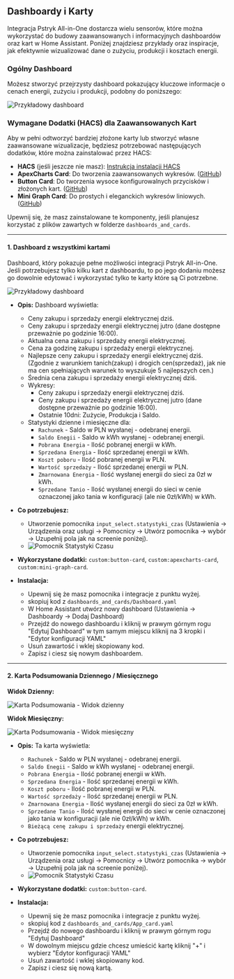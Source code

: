 ## Dashboardy i Karty

Integracja Pstryk All-in-One dostarcza wielu sensorów, które można wykorzystać do budowy zaawansowanych i informacyjnych dashboardów oraz kart w Home Assistant. Poniżej znajdziesz przykłady oraz inspiracje, jak efektywnie wizualizować dane o zużyciu, produkcji i kosztach energii.

### Ogólny Dashboard

Możesz stworzyć przejrzysty dashboard pokazujący kluczowe informacje o cenach energii, zużyciu i produkcji, podobny do poniższego:

![Przykładowy dashboard](images/dashboard_example.png)

### Wymagane Dodatki (HACS) dla Zaawansowanych Kart

Aby w pełni odtworzyć bardziej złożone karty lub stworzyć własne zaawansowane wizualizacje, będziesz potrzebować następujących dodatków, które można zainstalować przez HACS:

*   **HACS** (jeśli jeszcze nie masz): [Instrukcja instalacji HACS](https://hacs.xyz/)
*   **ApexCharts Card**: Do tworzenia zaawansowanych wykresów. ([GitHub](https://github.com/RomRider/apexcharts-card))
*   **Button Card**: Do tworzenia wysoce konfigurowalnych przycisków i złożonych kart. ([GitHub](https://github.com/custom-cards/button-card))
*   **Mini Graph Card**: Do prostych i eleganckich wykresów liniowych. ([GitHub](https://github.com/kalkih/mini-graph-card))

Upewnij się, że masz zainstalowane te komponenty, jeśli planujesz korzystać z plików zawartych w folderze `dashboards_and_cards`.

---

#### 1. Dashboard z wszystkimi kartami

Dashboard, który pokazuje pełne możliwości integracji Pstryk All-in-One. Jeśli potrzebujesz tylko kilku kart z dashboardu, to po jego dodaniu możesz go dowolnie edytować i wykorzystać tylko te karty które są Ci potrzebne.

![Przykładowy dashboard](images/dashboard_example.png)

*   **Opis:** Dashboard wyświetla:
    *   Ceny zakupu i sprzedaży energii elektrycznej dziś.
    *   Ceny zakupu i sprzedaży energii elektrycznej jutro (dane dostępne przeważnie po godzinie 16:00).
    *   Aktualna cena zakupu i sprzedaży energii elektrycznej.
    *   Cena za godzinę zakupu i sprzedaży energii elektrycznej.
    *   Najlepsze ceny zakupu i sprzedaży energii elektrycznej dziś. (Zgodnie z warunkiem tanich(zakup) i drogich cen(sprzedaż), jak nie ma cen spełniających warunek to wyszukuje 5 najlepszych cen.)  
    *   Średnia cena zakupu i sprzedaży energii elektrycznej dziś.
    *   Wykresy:
        *   Ceny zakupu i sprzedaży energii elektrycznej dziś.
        *   Ceny zakupu i sprzedaży energii elektrycznej jutro (dane dostępne przeważnie po godzinie 16:00).
        *   Ostatnie 10dni: Zużycie, Produkcja i Saldo.
    *   Statystyki dzienne i miesięczne dla:
        *   `Rachunek` - Saldo w PLN wysłanej - odebranej energii.
        *   `Saldo Enegii` - Saldo w kWh wysłanej - odebranej energii.
        *   `Pobrana Energia` - Ilość pobranej energii w kWh.  
        *   `Sprzedana Energia` - Ilość sprzedanej energii w kWh.  
        *   `Koszt poboru` - Ilość pobranej energii w PLN.  
        *   `Wartość sprzedaży` - Ilość sprzedanej energii w PLN.
        *   `Zmarnowana Energia` - Ilość wysłanej energii do sieci za 0zł w kWh.  
        *   `Sprzedane Tanio` - Ilość wysłanej energii do sieci w cenie oznaczonej jako tania w konfiguracji (ale nie 0zł/kWh) w kWh.    

*   **Co potrzebujesz:**
    *   Utworzenie pomocnika `input_select.statystyki_czas` (Ustawienia -> Urządzenia oraz usługi -> Pomocnicy -> Utwórz pomocnika -> wybór -> Uzupełnij pola jak na screenie poniżej).
    *   ![Pomocnik Statystyki Czasu](images/helper.png)
*   **Wykorzystane dodatki:** `custom:button-card`, `custom:apexcharts-card`, `custom:mini-graph-card`.

*   **Instalacja:**
    *   Upewnij się że masz pomocnika i integracje z punktu wyżej.
    *   skopiuj kod z `dashboards_and_cards/Dashboard.yaml`
    *   W Home Assistant utwórz nowy dashboard (Ustawienia -> Dashboardy -> Dodaj Dashboard)
    *   Przejdź do nowego dashboardu i kliknij w prawym górnym rogu "Edytuj Dashboard" w tym samym miejscu kliknij na 3 kropki i "Edytor konfiguracji YAML"
    *   Usuń zawartość i wklej skopiowany kod.
    *   Zapisz i ciesz się nowym dashboardem.

---

#### 2. Karta Podsumowania Dziennego / Miesięcznego

**Widok Dzienny:**

![Karta Podsumowania - Widok dzienny](images/daily_app.png)

**Widok Miesięczny:**

![Karta Podsumowania - Widok miesięczny](images/monthly_app.png)

*   **Opis:** Ta karta wyświetla:
    *   `Rachunek` - Saldo w PLN wysłanej - odebranej energii.
    *   `Saldo Enegii` - Saldo w kWh wysłanej - odebranej energii.
    *   `Pobrana Energia` - Ilość pobranej energii w kWh.  
    *   `Sprzedana Energia` - Ilość sprzedanej energii w kWh.  
    *   `Koszt poboru` - Ilość pobranej energii w PLN.  
    *   `Wartość sprzedaży` - Ilość sprzedanej energii w PLN.
    *   `Zmarnowana Energia` - Ilość wysłanej energii do sieci za 0zł w kWh.  
    *   `Sprzedane Tanio` - Ilość wysłanej energii do sieci w cenie oznaczonej jako tania w konfiguracji (ale nie 0zł/kWh) w kWh.    
    *   `Bieżącą cenę zakupu i sprzedaży` energii elektrycznej.

*   **Co potrzebujesz:**
    *   Utworzenie pomocnika `input_select.statystyki_czas` (Ustawienia -> Urządzenia oraz usługi -> Pomocnicy -> Utwórz pomocnika -> wybór -> Uzupełnij pola jak na screenie poniżej).
    *   ![Pomocnik Statystyki Czasu](images/helper.png)
*   **Wykorzystane dodatki:** `custom:button-card`.

*   **Instalacja:**
    *   Upewnij się że masz pomocnika i integracje z punktu wyżej.
    *   skopiuj kod z `dashboards_and_cards/App_card.yaml`
    *   Przejdź do nowego dashboardu i kliknij w prawym górnym rogu "Edytuj Dashboard"
    *   W dowolnym miejscu gdzie chcesz umieścić kartę kliknij "+" i wybierz "Edytor konfiguracji YAML"
    *   Usuń zawartość i wklej skopiowany kod.
    *   Zapisz i ciesz się nową kartą.